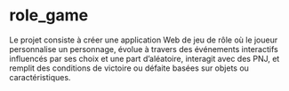 # role_game
Le projet consiste à créer une application Web de jeu de rôle où le joueur personnalise un personnage, évolue à travers des événements interactifs influencés par ses choix et une part d’aléatoire, interagit avec des PNJ, et remplit des conditions de victoire ou défaite basées sur objets ou caractéristiques.
